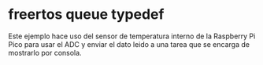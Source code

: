 # freertos queue typedef

Este ejemplo hace uso del sensor de temperatura interno de la Raspberry Pi Pico para usar el ADC y enviar el dato leido a una tarea que se encarga de mostrarlo por consola.